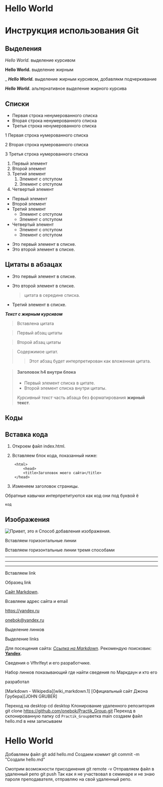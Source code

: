 # Hello World
# Инструкция использования Git

## Выделения

*Hello World.* выделение курсивом

**Hello World.** выделение жирным

_
_**Hello World.**_ выделение жирным курсивом, добавлякм подчеркивание

__*Hello World.*__ альтернативное выделение жирного курсива


## Списки

* Первая строка ненумерованного списка
* Вторая строка ненумерованного списка
* Третья строка ненумерованного списка

1 Первая строка нумерованного списка

2 Вторая строка нумерованного списка

3 Третья строка нумерованного списка

1. Первый элемент
2. Второй элемент
3. Третий элемент
    1. Элемент с отступом
    2. Элемент с отступом
4. Четвертый элемент

+ Первый элемент
+ Второй элемент
+ Третий элемент
    * Элемент с отступом
    * Элемент с отступом
+ Четвертый элемент
    * Элемент с отступом
    * Элемент с отступом

* Это первый элемент в списке.
* Это второй элемент в списке.


## Цитаты в абзацах

* Это первый элемент в списке.
* Это второй элемент в списке.

    > цитата в середине списка.

* Третий элемент в списке.



***Текст с жирным курсивом***

> Вставлена цитата

> Первый абзац цитаты

> Второй абзац цитаты

> Содержимое цитат.
>
>> Этот абзац будет интерпретирован как вложенная цитата.

> #### Заголовок h4 внутри блока
>
> - Первый элемент списка в цитате.
> - Второй элемент списка внутри цитаты.
>
>  *Курсивный текст* часть абзаца без форматирования **жирный текст**.




## Коды

## Вставка кода
1. Откроем файл index.html.
2. Вставляем блок кода, показанный ниже:

        <html>
            <head>
            <title>Заголовок моего сайта</title>
        </head>

3. Изменяем заголовок страницы.

Обратные кавычки интерпретитуются как код они под буквой ё

`код`


## Изображения

![Привет, это я](1.jpg)
Способ добавления изображения.

Вставляем горизонтальные линии

Вставляем горизонтальные линии тремя способами

***

---

___

Вставляем link

Образец link

 [Cайт Markdown](https://markdown.net.br).

Всавляем адрес сайта и email

 <https://yandex.ru>

<onebok@yandex.ru>

Выделение линков

Выделение links

Для посещения сайта: *[Ссылка на Markdown](https://markdown.net.br)*.
Рекомендую поисковик: **[Yandex](https://yandex.ru/)**.

Сведения о Vfhrlfeyt и его разработчике.

Набор линков показывающий где найти сведения по Маркдаун и кто его 

разработал

[Markdown - Wikipedia][wiki_markdown.1]
[Официальный сайт Джона Грубера][JOHN GRUBER]

Переход на desktop cd desktop
Клонирование удаленного репозитория 
git clone https://github.com/onebok/Practik_Group.git
Переход в склонированную папку
cd `Practik_Group`ветка main
создаем файл hello.md
в нем записываем
# Hello World
Добавляем файл git add hello.md
Создаем коммит git commit -m "Создали hello.md"

Смотрим возможности присодинения git remote -v 
Отправляем файл в удаленный репо git push
Так как я не участвовал в семинаре и не знаю пароля
преподавателя, отправляю на свой удаленный репо.